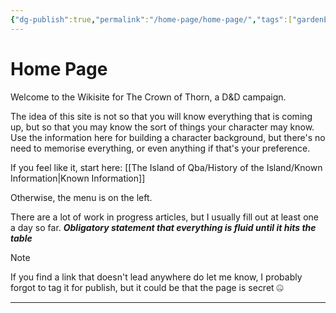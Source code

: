 ```yaml
---
{"dg-publish":true,"permalink":"/home-page/home-page/","tags":["gardenEntry"]}
---
```


# Home Page

Welcome to the Wikisite for The Crown of Thorn, a D&D campaign.

The idea of this site is not so that you will know everything that is coming up, but so that you may know the sort of things your character may know. Use the information here for building a character background, but there's no need to memorise everything, or even anything if that's your preference.

If you feel like it, start here: [[The Island of Qba/History of the Island/Known Information\|Known Information]]

Otherwise, the menu is on the left.

There are a lot of work in progress articles, but I usually fill out at least one a day so far. 
***Obligatory statement that everything is fluid until it hits the table***



>[!note]
>If you find a link that doesn't lead anywhere do let me know, I probably forgot to tag it for publish, but it could be that the page is secret 🤐














---
